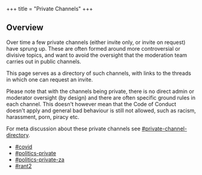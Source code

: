 +++
title = "Private Channels"
+++

## Overview

Over time a few private channels (either invite only, or invite on request) have sprung up. These are often formed around more controversial or divisive topics, and want to avoid the oversight that the moderation team carries out in public channels.

This page serves as a directory of such channels, with links to the threads in which one can request an invite.

Please note that with the channels being private, there is no direct admin or moderator oversight (by design) and there are often specific ground rules in each channel. This doesn't however mean that the Code of Conduct doesn't apply and general bad behaviour is still not allowed, such as racism, harassment, porn, piracy etc.

For meta discussion about these private channels see [#private-channel-directory](https://zatech.slack.com/archives/C02A7RUAJ12).

- [#covid](https://zatech.slack.com/archives/C02A7RUAJ12/p1628004300001500)
- [#politics-private](https://zatech.slack.com/archives/C02A7RUAJ12/p1628004133001000)
- [#politics-private-za](https://zatech.slack.com/archives/C02A7RUAJ12/p1629714436018800)
- [#rant2](https://zatech.slack.com/archives/C02A7RUAJ12/p1628004143001200)
